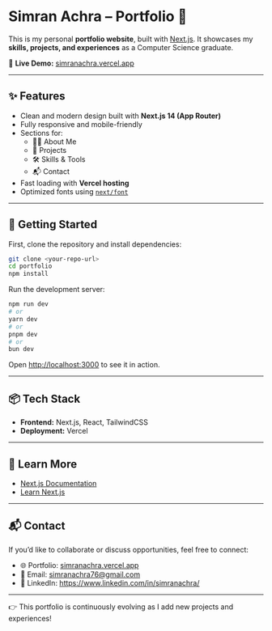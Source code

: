 # Simran Achra – Portfolio 🚀  

This is my personal **portfolio website**, built with [Next.js](https://nextjs.org). It showcases my **skills, projects, and experiences** as a Computer Science graduate.  

🔗 **Live Demo:** [simranachra.vercel.app](https://simranachra.vercel.app/)  

---

## ✨ Features  
- Clean and modern design built with **Next.js 14 (App Router)**  
- Fully responsive and mobile-friendly  
- Sections for:  
  - 🧑‍💻 About Me  
  - 💼 Projects  
  - 🛠️ Skills & Tools  
  - 📬 Contact  
- Fast loading with **Vercel hosting**  
- Optimized fonts using [`next/font`](https://nextjs.org/docs/app/building-your-application/optimizing/fonts)  

---

## 🚀 Getting Started  

First, clone the repository and install dependencies:  

```bash
git clone <your-repo-url>
cd portfolio
npm install
```

Run the development server:  

```bash
npm run dev
# or
yarn dev
# or
pnpm dev
# or
bun dev
```

Open [http://localhost:3000](http://localhost:3000) to see it in action.  

---

## 📦 Tech Stack  
- **Frontend:** Next.js, React, TailwindCSS  
- **Deployment:** Vercel  

---

## 📖 Learn More  
- [Next.js Documentation](https://nextjs.org/docs)  
- [Learn Next.js](https://nextjs.org/learn)  

---

## 📬 Contact  
If you’d like to collaborate or discuss opportunities, feel free to connect:  
- 🌐 Portfolio: [simranachra.vercel.app](https://simranachra.vercel.app/)  
- 📧 Email: simranachra76@gmail.com 
- 💼 LinkedIn: https://www.linkedin.com/in/simranachra/

---

👉 This portfolio is continuously evolving as I add new projects and experiences!  

